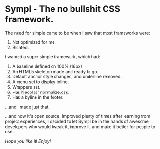 # Sympl - The no bullshit CSS framework.

The need for simple came to be when I saw that most frameworks were:

1. Not optimized for me.
2. Bloated.

I wanted a super simple framework, which had:

1. A baseline defined on 100% (16px)
2. An HTML5 skeleton made and ready to go.
3. Default anchor style changed, and underline removed.
4. A menu set to display:inline.
5. Wrappers set.
6. Has [Necolas' normalize.css](http://necolas.github.com/normalize.css/).
7. Has a byline in the footer.

&hellip;and I made just that.

&hellip;and now it's open source. Improved plenty of times after learning from project experiences, I decided to let Sympl be in the hands of awesome developers who would tweak it, improve it, and make it better for people to use.

*Hope you like it! Enjoy!*
